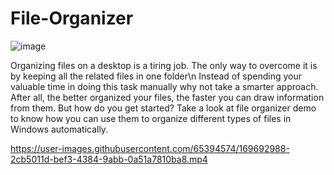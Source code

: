 # File-Organizer
![image](https://user-images.githubusercontent.com/65394574/169693138-8ff1fad7-6fc4-47cc-95bd-771eda285fc2.png)


Organizing files on a desktop is a tiring job. The only way to overcome it is by keeping all the related files in one folder\n
Instead of spending your valuable time in doing this task manually why not take a smarter approach.
After all, the better organized your files, the faster you can draw information from them. 
But how do you get started?
Take a look at file organizer demo to know how you can use them to organize different types of files in Windows automatically.

https://user-images.githubusercontent.com/65394574/169692988-2cb5011d-bef3-4384-9abb-0a51a7810ba8.mp4

